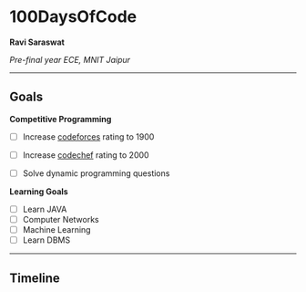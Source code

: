 # 100DaysOfCode

**Ravi Saraswat**

*Pre-final year ECE, MNIT Jaipur*

---

## Goals

**Competitive Programming**
- [ ] Increase [codeforces](https://www.codeforces.com/profile/paixao) rating to 1900
- [ ] Increase [codechef](https://www.codechef.com/users/codevoldemort) rating to 2000
- [ ] Solve dynamic programming questions



**Learning Goals**
- [ ] Learn JAVA
- [ ] Computer Networks
- [ ] Machine Learning
- [ ] Learn DBMS

---

## Timeline
